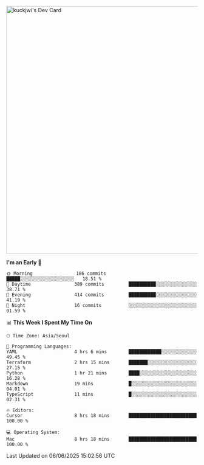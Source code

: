 <a href="https://app.daily.dev/kuckhwancho"><img src="https://api.daily.dev/devcards/v2/efef39c8028947428b3c0b486b9cd9b6.png?r=iz2&type=wide" width="652" alt="kuckjwi's Dev Card"/></a>

<!--START_SECTION:waka-->
**I'm an Early 🐤** 

```text
🌞 Morning                186 commits         █████░░░░░░░░░░░░░░░░░░░░   18.51 % 
🌆 Daytime                389 commits         ██████████░░░░░░░░░░░░░░░   38.71 % 
🌃 Evening                414 commits         ██████████░░░░░░░░░░░░░░░   41.19 % 
🌙 Night                  16 commits          ░░░░░░░░░░░░░░░░░░░░░░░░░   01.59 % 
```


📊 **This Week I Spent My Time On** 

```text
🕑︎ Time Zone: Asia/Seoul

💬 Programming Languages: 
YAML                     4 hrs 6 mins        ████████████░░░░░░░░░░░░░   49.45 % 
Terraform                2 hrs 15 mins       ███████░░░░░░░░░░░░░░░░░░   27.15 % 
Python                   1 hr 21 mins        ████░░░░░░░░░░░░░░░░░░░░░   16.28 % 
Markdown                 19 mins             █░░░░░░░░░░░░░░░░░░░░░░░░   04.01 % 
TypeScript               11 mins             █░░░░░░░░░░░░░░░░░░░░░░░░   02.31 % 

🔥 Editors: 
Cursor                   8 hrs 18 mins       █████████████████████████   100.00 % 

💻 Operating System: 
Mac                      8 hrs 18 mins       █████████████████████████   100.00 % 
```


 Last Updated on 06/06/2025 15:02:56 UTC
<!--END_SECTION:waka-->
